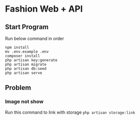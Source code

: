 # Fashion Web + API

## Start Program

Run below command in order

```
npm install
mv .env.example .env
composer install
php artisan key:generate
php artisan migrate
php artisan db:seed
php artisan serve
```

## Problem

### Image not show

Run this command to link with storage
`php artisan storage:link`
